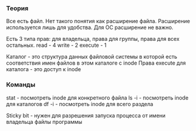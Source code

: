 ### Теория
Все есть файл.
Нет такого понятия как расширение файла. Расширение используется лишь для удобства. Для ОС расширение не важно.

Есть 3 типа прав: для владельца, права для группы, права для всех остальных.
read - 4
write - 2
execute - 1

Каталог - это структура данных файловой системы в которой есть соответствия имен файлов в этом каталоге с inode
Права execute для каталога - это доступ к inode 

### Команды
stat - посмотреть inode для конкретного файла
ls -i - посмотреть inode для каталогов
df -i - посмотреть inode для всего раздела  

Sticky bit - нужен для разрешения запуска процесса от имени владельца файлы программы
